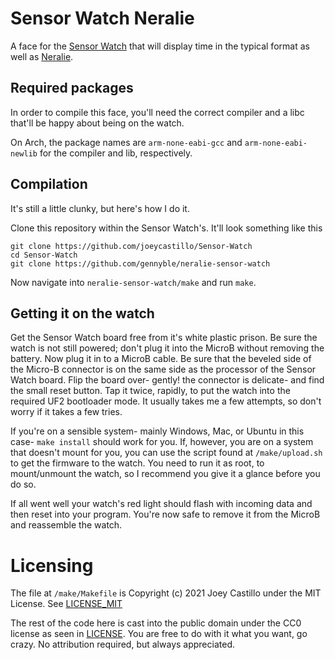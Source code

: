 # Sensor Watch Neralie
A face for the [Sensor Watch][sensorwatch] that will display time in the typical format as well as [Neralie][neralie].

[sensorwatch]: https://github.com/joeycastillo/Sensor-Watch
[neralie]: https://wiki.xxiivv.com/site/neralie.html

## Required packages
In order to compile this face, you'll need the correct compiler and a libc that'll be happy about being on the watch.

On Arch, the package names are `arm-none-eabi-gcc` and `arm-none-eabi-newlib` for the compiler and lib, respectively.

## Compilation
It's still a little clunky, but here's how I do it.

Clone this repository within the Sensor Watch's. It'll look something like this

```
git clone https://github.com/joeycastillo/Sensor-Watch
cd Sensor-Watch
git clone https://github.com/gennyble/neralie-sensor-watch
```

Now navigate into `neralie-sensor-watch/make` and run `make`.

## Getting it on the watch
Get the Sensor Watch board free from it's white plastic prison. Be sure the watch is not still powered; don't plug it into the MicroB without removing the battery. Now plug it in to a MicroB cable. Be sure that the beveled side of the Micro-B connector is on the same side as the processor of the Sensor Watch board. Flip the board over- gently! the connector is delicate- and find the small reset button. Tap it twice, rapidly, to put the watch into the required UF2 bootloader mode. It usually takes me a few attempts, so don't worry if it takes a few tries.

If you're on a sensible system- mainly Windows, Mac, or Ubuntu in this case- `make install` should work for you. If, however, you are on a system that doesn't mount for you, you can use the script found at `/make/upload.sh` to get the firmware to the watch. You need to run it as root, to mount/unmount the watch, so I recommend you give it a glance before you do so.

If all went well your watch's red light should flash with incoming data and then reset into your program. You're now safe to remove it from the MicroB and reassemble the watch.

# Licensing
The file at `/make/Makefile` is Copyright (c) 2021 Joey Castillo under the MIT License. See [LICENSE_MIT](LICENSE_MIT)

The rest of the code here is cast into the public domain under the CC0 license as seen in [LICENSE](LICENSE). You are free to do with it what you want, go crazy. No attribution required, but always appreciated.